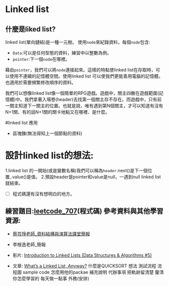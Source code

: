 Linked list
===
什麼是liked list?
--
linked list(單向鏈結)是一種一元樹。
使用`node`來紀錄資料，每個`node`包含:
 * `Data`:可以是任何型態的資料，練習中以整數為例。
 * `pointer`:下一個`node`在哪裡。

藉由`pointer`，我們可以將`node`連接起來。這樣的特點使linked list在存取時，可以使用不連續的記憶體空間。使用linked list 可以使我們更能善用電腦的記憶體。也適用於需要頻繁修改順序的資料。



我們可以想像linked list像一個簡單的RPG遊戲。遊戲中，關主四散在遊戲範圍(記憶體)中。我們拿著入場卷(header)去找第一個關主存不存在。而遊戲中，只有前一關主知道下一關主的位置。也就是說，唯有遇到第N個關主，才可以知道有沒有N+1關、有的話N+1關的關卡地點又在哪裡、是什麼。



#linked list 應用
* 區塊鍊(無法得知上一個節點的資料)


# 設計linked list的想法:
1.linked list 的一開始(或是變數名稱)我們可以稱為`header`.next()是下一個位置,.value()是值。
2.預設header是pointer和value是null，一遇到null linked list就結束。

- [ ] 程式碼還有沒有想明白的地方。



練習題目:[leetcode_707]('https://github.com/evaneversaydie/My_Study_Note/blob/master/leetcode/707_Design%20Linked%20List.ipynb')(程式碼)
參考資料與其他學習資源:
--
* [蔡芸琤老師_資料結構與演算法課堂簡報](https://docs.google.com/presentation/d/e/2PACX-1vTB218-EdUZ5jpNz6Uv4TOZQc37Y281v128_aRcWC6EhkTQs5bS8fh7yysmcuzb9R2QPN6_PDshFWL_/pub?start=false&loop=false&delayms=3000&slide=id.p)
*  李根逸老師_簡報

* 影片:
[Introduction to Linked Lists (Data Structures & Algorithms #5)](https://www.youtube.com/watch?v=WwfhLC16bis)

* 文章:
[What’s a Linked List, Anyway?](https://medium.com/basecs/whats-a-linked-list-anyway-part-1-d8b7e6508b9d)
什麼是QUICKSORT
想法
測試流程
流程圖
sample code 怎麼用他的packae
補充說明
代辦事項
把軌跡留清楚
釐清你怎麼學習的
每天做一點事
外務(安排)
